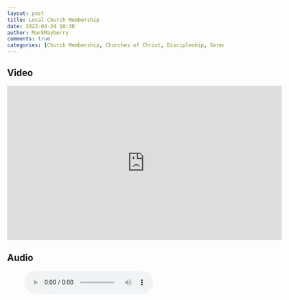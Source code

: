 ```yaml
---
layout: post
title: Local Church Membership
date: 2022-04-24 10:30
author: MarkMayberry
comments: true
categories: [Church Membership, Churches of Christ, Discipleship, Sermon]
---
```

<h2 id="video">Video</h2>

<p><iframe src="https://player.vimeo.com/video/704778152?h=1cfe243217&amp;title=0&amp;byline=0" width="640" height="360" frameborder="0" allowfullscreen=""></iframe></p>

<h2 id="audio">Audio</h2>

<figure class="wp-block-audio"><audio src="https://markmayberry.net/wp-content/uploads/bible-study/2022-04-24-am-COC-Local-Church-Membership-by-Mark-Mayberry.mp3" controls="controls"></audio></figure>
